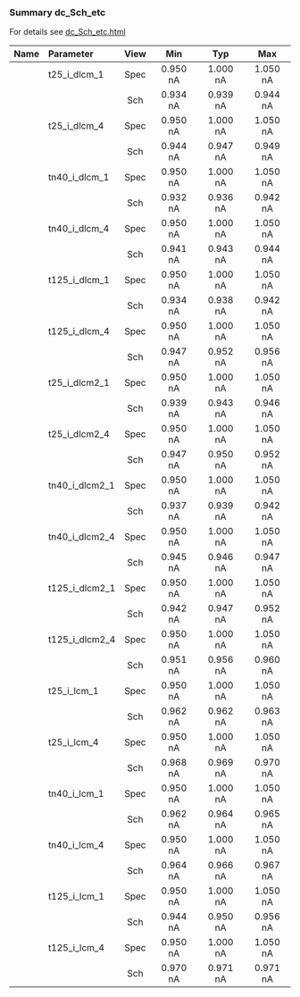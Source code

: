 ### Summary dc_Sch_etc

For details see <a href='dc_Sch_etc.html'>dc_Sch_etc.html</a>

|**Name**|**Parameter**|**View**|**Min** | **Typ** | **Max**|
|:---|:---|:---:|:---:|:---:|:---:|
||t25\_i\_dlcm\_1 | Spec | 0.950 nA | 1.000 nA | 1.050 nA |
| | | Sch|0.934 nA | 0.939 nA | 0.944 nA |
||t25\_i\_dlcm\_4 | Spec | 0.950 nA | 1.000 nA | 1.050 nA |
| | | Sch|0.944 nA | 0.947 nA | 0.949 nA |
||tn40\_i\_dlcm\_1 | Spec | 0.950 nA | 1.000 nA | 1.050 nA |
| | | Sch|0.932 nA | 0.936 nA | 0.942 nA |
||tn40\_i\_dlcm\_4 | Spec | 0.950 nA | 1.000 nA | 1.050 nA |
| | | Sch|0.941 nA | 0.943 nA | 0.944 nA |
||t125\_i\_dlcm\_1 | Spec | 0.950 nA | 1.000 nA | 1.050 nA |
| | | Sch|0.934 nA | 0.938 nA | 0.942 nA |
||t125\_i\_dlcm\_4 | Spec | 0.950 nA | 1.000 nA | 1.050 nA |
| | | Sch|0.947 nA | 0.952 nA | 0.956 nA |
||t25\_i\_dlcm2\_1 | Spec | 0.950 nA | 1.000 nA | 1.050 nA |
| | | Sch|0.939 nA | 0.943 nA | 0.946 nA |
||t25\_i\_dlcm2\_4 | Spec | 0.950 nA | 1.000 nA | 1.050 nA |
| | | Sch|0.947 nA | 0.950 nA | 0.952 nA |
||tn40\_i\_dlcm2\_1 | Spec | 0.950 nA | 1.000 nA | 1.050 nA |
| | | Sch|0.937 nA | 0.939 nA | 0.942 nA |
||tn40\_i\_dlcm2\_4 | Spec | 0.950 nA | 1.000 nA | 1.050 nA |
| | | Sch|0.945 nA | 0.946 nA | 0.947 nA |
||t125\_i\_dlcm2\_1 | Spec | 0.950 nA | 1.000 nA | 1.050 nA |
| | | Sch|0.942 nA | 0.947 nA | 0.952 nA |
||t125\_i\_dlcm2\_4 | Spec | 0.950 nA | 1.000 nA | 1.050 nA |
| | | Sch|0.951 nA | 0.956 nA | 0.960 nA |
||t25\_i\_lcm\_1 | Spec | 0.950 nA | 1.000 nA | 1.050 nA |
| | | Sch|0.962 nA | 0.962 nA | 0.963 nA |
||t25\_i\_lcm\_4 | Spec | 0.950 nA | 1.000 nA | 1.050 nA |
| | | Sch|0.968 nA | 0.969 nA | 0.970 nA |
||tn40\_i\_lcm\_1 | Spec | 0.950 nA | 1.000 nA | 1.050 nA |
| | | Sch|0.962 nA | 0.964 nA | 0.965 nA |
||tn40\_i\_lcm\_4 | Spec | 0.950 nA | 1.000 nA | 1.050 nA |
| | | Sch|0.964 nA | 0.966 nA | 0.967 nA |
||t125\_i\_lcm\_1 | Spec | 0.950 nA | 1.000 nA | 1.050 nA |
| | | Sch|0.944 nA | 0.950 nA | 0.956 nA |
||t125\_i\_lcm\_4 | Spec | 0.950 nA | 1.000 nA | 1.050 nA |
| | | Sch|0.970 nA | 0.971 nA | 0.971 nA |
